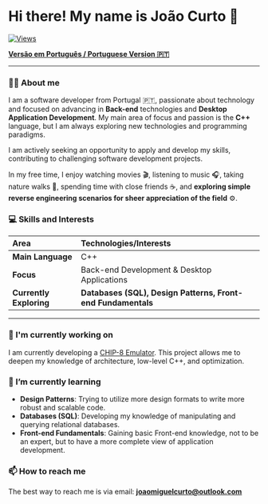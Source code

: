 # Hi there! My name is João Curto 👋

[![Views](https://komarev.com/ghpvc/?username=joaomiguelcurto&label=Profile+Views&color=0e75b6&style=flat)](https://github.com/joaomiguelcurto)

**[Versão em Português / Portuguese Version 🇵🇹](README.md)**

---

### 🙋‍♂️ About me

I am a software developer from Portugal 🇵🇹, passionate about technology and focused on advancing in **Back-end** technologies and **Desktop Application Development**. My main area of focus and passion is the **C++** language, but I am always exploring new technologies and programming paradigms.

I am actively seeking an opportunity to apply and develop my skills, contributing to challenging software development projects.

In my free time, I enjoy watching movies 🎬, listening to music 🎧, taking nature walks 🌳, spending time with close friends ☕, and **exploring simple reverse engineering scenarios for sheer appreciation of the field** ⚙️.

### 💻 Skills and Interests

| Area | Technologies/Interests |
| :--- | :--- |
| **Main Language** | C++ |
| **Focus** | Back-end Development & Desktop Applications |
| **Currently Exploring** | **Databases (SQL), Design Patterns, Front-end Fundamentals** |

---

### 🔭 I'm currently working on

I am currently developing a [CHIP-8 Emulator](https://github.com/joaomiguelcurto/chip8-emulator). This project allows me to deepen my knowledge of architecture, low-level C++, and optimization.

### 🌱 I’m currently learning

* **Design Patterns**: Trying to utilize more design formats to write more robust and scalable code.
* **Databases (SQL)**: Developing my knowledge of manipulating and querying relational databases.
* **Front-end Fundamentals**: Gaining basic Front-end knowledge, not to be an expert, but to have a more complete view of application development.

### 📫 How to reach me

The best way to reach me is via email: **joaomiguelcurto@outlook.com**
